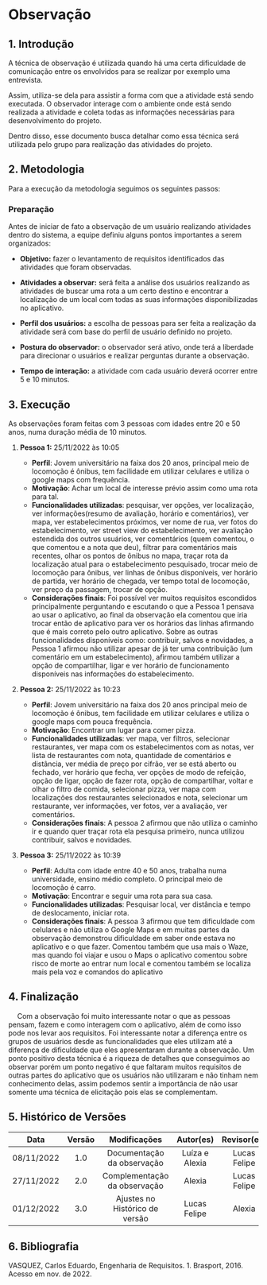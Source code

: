 # Observação

## 1. Introdução
A técnica de observação é utilizada quando há uma certa dificuldade de comunicação entre os envolvidos para se realizar por exemplo uma entrevista.

Assim, utiliza-se dela para assistir a forma com que a atividade está sendo executada. O observador interage com o ambiente onde está sendo realizada a atividade e coleta todas as informações necessárias para desenvolvimento do projeto.

Dentro disso, esse documento busca detalhar como essa técnica será utilizada pelo grupo para realização das atividades do projeto.

## 2. Metodologia
Para a execução da metodologia seguimos os seguintes passos: 

### Preparação

Antes de iniciar de fato a observação de um usuário realizando atividades dentro do sistema, a equipe definiu alguns pontos importantes a serem organizados:


* **Objetivo:** fazer o levantamento de requisitos identificados das atividades que foram observadas.

* **Atividades a observar:** será feita a análise dos usuários realizando as atividades de buscar uma rota a um certo destino e encontrar a localização de um local com todas as suas informações disponibilizadas no aplicativo.

* **Perfil dos usuários:** a escolha de pessoas para ser feita a realização da atividade será com base do perfil de usuário definido no projeto.

* **Postura do observador:** o observador será ativo, onde terá a liberdade para direcionar o usuários e realizar perguntas durante a observação.

* **Tempo de interação:** a atividade com cada usuário deverá ocorrer entre 5 e 10 minutos.


## 3. Execução

As observações foram feitas com 3 pessoas com idades entre 20 e 50 anos, numa duração média de 10 minutos.

1. **Pessoa 1:** 25/11/2022 às 10:05
    * **Perfil**: Jovem universitário na faixa dos 20 anos, principal meio de locomoção é ônibus, tem facilidade em utilizar celulares e utiliza o google maps com frequência.
    * **Motivação**: Achar um local de interesse prévio assim como uma rota para tal.
    * **Funcionalidades utilizadas**: pesquisar, ver opções, ver localização, ver informações(resumo de avaliação, horário e comentários), ver mapa, ver estabelecimentos próximos, ver nome de rua, ver fotos do estabelecimento, ver street view do estabelecimento, ver avaliação estendida dos outros usuários, ver comentários (quem comentou, o que comentou e a nota que deu), filtrar para comentários mais recentes, olhar os pontos de ônibus no mapa, traçar rota da localização atual para o estabelecimento pesquisado, trocar meio de locomoção para ônibus, ver linhas de ônibus disponíveis, ver horário de partida, ver horário de chegada, ver tempo total de locomoção, ver preço da passagem, trocar de opção.
    * **Considerações finais**: Foi possível ver muitos requisitos escondidos principalmente perguntando e escutando o que a Pessoa 1 pensava ao usar o aplicativo, ao final da observação ela comentou que iria trocar então de aplicativo para ver os horários das linhas afirmando que é mais correto pelo outro aplicativo. Sobre as outras funcionalidades disponíveis como: contribuir, salvos e novidades, a Pessoa 1 afirmou não utilizar apesar de já ter uma contribuição (um comentário em um estabelecimento), afirmou também utilizar a opção de compartilhar, ligar e ver horário de funcionamento disponíveis nas informações do estabelecimento. 

2. **Pessoa 2:** 25/11/2022 às 10:23
    * **Perfil**: Jovem universitário na faixa dos 20 anos principal meio de locomoção é ônibus, tem facilidade em utilizar celulares e utiliza o google maps com pouca frequência.
    * **Motivação**: Encontrar um lugar para comer pizza.
    * **Funcionalidades utilizadas**: ver mapa, ver filtros, selecionar restaurantes, ver mapa com os estabelecimentos com as notas, ver lista de restaurantes com nota, quantidade de comentários e distância, ver média de preço por cifrão, ver se está aberto ou fechado, ver horário que fecha, ver opções de modo de refeição, opção de ligar, opção de fazer rota, opção de compartilhar, voltar e olhar o filtro de comida, selecionar pizza, ver mapa com localizações dos restaurantes selecionados e nota, selecionar um restaurante, ver informações, ver fotos, ver a avaliação, ver comentários.
    * **Considerações finais**: A pessoa 2 afirmou que não utiliza o caminho ir e quando quer traçar rota ela pesquisa primeiro, nunca utilizou contribuir, salvos e novidades.

3. **Pessoa 3:** 25/11/2022 às 10:39
    * **Perfil**: Adulta com idade entre 40 e 50 anos, trabalha numa universidade, ensino médio completo. O principal meio de locomoção é carro.
    * **Motivação**: Encontrar e seguir uma rota para sua casa.
    * **Funcionalidades utilizadas**: Pesquisar local, ver distância e tempo de deslocamento, iniciar rota.
    * **Considerações finais**: A pessoa 3 afirmou que tem dificuldade com celulares e não utiliza o Google Maps e em muitas partes da observação demonstrou dificuldade em saber onde estava no aplicativo e o que fazer. Comentou também que usa mais o Waze, mas quando foi viajar e usou o Maps o aplicativo comentou sobre risco de morte ao entrar num local e comentou também se localiza mais pela voz e comandos do aplicativo

## 4. Finalização

&emsp; Com a observação foi muito interessante notar o que as pessoas pensam, fazem e como interagem com o aplicativo, além de como isso pode nos levar aos requisitos. Foi interessante notar a diferença entre os grupos de usuários desde as funcionalidades que eles utilizam até a diferença de dificuldade que eles apresentaram durante a observação. Um ponto positivo desta técnica é a riqueza de detalhes que conseguimos ao observar porém um ponto negativo é que faltaram muitos requisitos de outras partes do aplicativo que os usuários não utilizaram e não tinham nem conhecimento delas, assim podemos sentir a importância de não usar somente uma técnica de elicitação pois elas se complementam.


## 5. Histórico de Versões

| Data | Versão | Modificações | Autor(es) | Revisor(es) |
| :--: | :----: | :-------: | :---: | :---: |
| 08/11/2022 | 1.0 | Documentação da observação| Luíza e Alexia | Lucas Felipe |
| 27/11/2022 | 2.0 | Complementação da observação| Alexia |  Lucas Felipe|
| 01/12/2022 | 3.0 | Ajustes no Histórico de versão| Lucas Felipe  | Alexia|


## 6. Bibliografia

VASQUEZ, Carlos Eduardo, Engenharia de Requisitos. 1. Brasport, 2016. Acesso em nov. de 2022.

